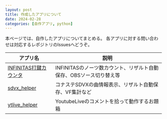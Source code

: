 ```yaml
---
layout: post
title: 作成したアプリについて
date: 2024-02-28
categories: [自作アプリ, python]
---
```


本ページでは、自作したアプリについてまとめる。
各アプリに対する問い合わせは対応するレポジトリのIssuesへどうぞ。

|アプリ名|説明|
|-|-|
|[INFINITAS打鍵カウンタ](https://github.com/dj-kata/inf_daken_counter_obsw)|INFINITASのノーツ数カウント、リザルト自動保存、OBSソース切り替え等|
|[sdvx\_helper](https://github.com/dj-kata/sdvx_helper)|コナステSDVXの曲情報表示、リザルト自動保存、VF集計など|
|[ytlive\_helper](https://github.com/dj-kata/ytlive_helper)|YoutubeLiveのコメントを拾って動作するお題箱|

